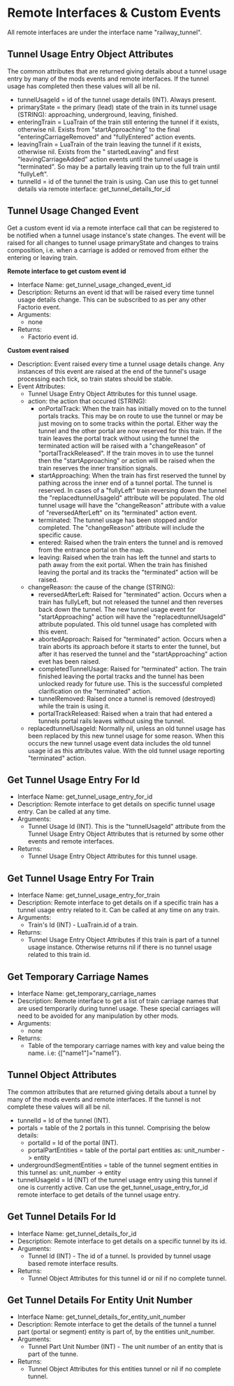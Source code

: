 Remote Interfaces & Custom Events
=================

All remote interfaces are under the interface name "railway_tunnel".



Tunnel Usage Entry Object Attributes
----------------

The common attributes that are returned giving details about a tunnel usage entry by many of the mods events and remote interfaces. If the tunnel usage has completed then these values will all be nil.
- tunnelUsageId = id of the tunnel usage details (INT). Always present.
- primaryState = the primary (lead) state of the train in its tunnel usage (STRING): approaching, underground, leaving, finished.
- enteringTrain = LuaTrain of the train still entering the tunnel if it exists, otherwise nil. Exists from "startApproaching" to the final "enteringCarriageRemoved" and "fullyEntered" action events.
- leavingTrain = LuaTrain of the train leaving the tunnel if it exists, otherwise nil. Exists from the " startedLeaving" and first "leavingCarriageAdded" action events until the tunnel usage is "terminated". So may be a partally leaving train up to the full train until "fullyLeft".
- tunnelId = id of the tunnel the train is using. Can use this to get tunnel details via remote interface: get_tunnel_details_for_id



Tunnel Usage Changed Event
--------------

Get a custom event id via a remote interface call that can be registered to be notified when a tunnel usage instance's state changes. The event will be raised for all changes to tunnel usage primaryState and changes to trains composition, i.e. when a carriage is added or removed from either the entering or leaving train.

**Remote interface to get custom event id**
- Interface Name: get_tunnel_usage_changed_event_id
- Description: Returns an event id that will be raised every time tunnel usage details change. This can be subscribed to as per any other Factorio event.
- Arguments:
    - none
- Returns:
    - Factorio event id.

**Custom event raised**
- Description: Event raised every time a tunnel usage details change. Any instances of this event are raised at the end of the tunnel's usage processing each tick, so train states should be stable.
- Event Attributes:
    - Tunnel Usage Entry Object Attributes for this tunnel usage.
    - action: the action that occured (STRING):
        - onPortalTrack: When the train has initially moved on to the tunnel portals tracks. This may be on route to use the tunnel or may be just moving on to some tracks within the portal. Either way the tunnel and the other portal are now reserved for this train. If the train leaves the portal track without using the tunnel the terminated action will be raised with a "changeReason" of "portalTrackReleased". If the train moves in to use the tunnel then the "startApproaching" or action will be raised when the train reserves the inner transition signals.
        - startApproaching: When the train has first reserved the tunnel by pathing across the inner end of a tunnel portal. The tunnel is reserved. In cases of a "fullyLeft" train reversing down the tunnel the "replacedtunnelUsageId" attribute will be populated. The old tunnel usage will have the "changeReason" attribute with a value of "reversedAfterLeft" on its "terminated" action event.
        - terminated: The tunnel usage has been stopped and/or completed. The "changeReason" attribute will include the specific cause.
        - entered: Raised when the train enters the tunnel and is removed from the entrance portal on the map.
        - leaving: Raised when the train has left the tunnel and starts to path away from the exit portal. When the train has finished leaving the portal and its tracks the "terminated" action will be raised.
    - changeReason: the cause of the change (STRING):
        - reversedAfterLeft: Raised for "terminated" action. Occurs when a train has fullyLeft, but not released the tunnel and then reverses back down the tunnel. The new tunnel usage event for "startApproaching" action will have the "replacedtunnelUsageId" attribute populated. This old tunnel usage has completed with this event.
        - abortedApproach: Raised for "terminated" action. Occurs when a train aborts its approach before it starts to enter the tunnel, but after it has reserved the tunnel and the "startApproaching" action evet has been raised.
        - completedTunnelUsage: Raised for "terminated" action. The train finished leaving the portal tracks and the tunnel has been unlocked ready for future use. This is the successful completed clarification on the "terminated" action.
        - tunnelRemoved: Raised once a tunnel is removed (destroyed) while the train is using it.
        - portalTrackReleased: Raised when a train that had entered a tunnels portal rails leaves without using the tunnel.
    - replacedtunnelUsageId: Normally nil, unless an old tunnel usage has been replaced by this new tunnel usage for some reason. When this occurs the new tunnel usage event data includes the old tunnel usage id as this attributes value. With the old tunnel usage reporting "terminated" action.



Get Tunnel Usage Entry For Id
----------------

- Interface Name: get_tunnel_usage_entry_for_id
- Description: Remote interface to get details on specific tunnel usage entry. Can be called at any time.
- Arguments:
    - Tunnel Usage Id (INT). This is the "tunnelUsageId" attribute from the Tunnel Usage Entry Object Attributes that is returned by some other events and remote interfaces.
- Returns:
    - Tunnel Usage Entry Object Attributes for this tunnel usage.



Get Tunnel Usage Entry For Train
----------------

- Interface Name: get_tunnel_usage_entry_for_train
- Description: Remote interface to get details on if a specific train has a tunnel usage entry related to it. Can be called at any time on any train.
- Arguments:
    - Train's Id (INT) - LuaTrain.id of a train.
- Returns:
    - Tunnel Usage Entry Object Attributes if this train is part of a tunnel usage instance. Otherwise returns nil if there is no tunnel usage related to this train id.



Get Temporary Carriage Names
----------------

- Interface Name: get_temporary_carriage_names
- Description: Remote interface to get a list of train carriage names that are used temporarily during tunnel usage. These special carriages will need to be avoided for any manipulation by other mods.
- Arguments:
    - none
- Returns:
    - Table of the temporary carriage names with key and value being the name. i.e: {["name1"]="name1"}.



Tunnel Object Attributes
----------------

The common attributes that are returned giving details about a tunnel by many of the mods events and remote interfaces. If the tunnel is not complete these values will all be nil.
- tunnelId = Id of the tunnel (INT).
- portals = table of the 2 portals in this tunnel. Comprising the below details:
    - portalId = Id of the portal (INT).
    - portalPartEntities = table of the portal part entities as: unit_number -> entity
- undergroundSegmentEntities = table of the tunnel segment entities in this tunnel as: unit_number -> entity
- tunnelUsageId = Id (INT) of the tunnel usage entry using this tunnel if one is currently active. Can use the get_tunnel_usage_entry_for_id remote interface to get details of the tunnel usage entry.



Get Tunnel Details For Id
-----------------

- Interface Name: get_tunnel_details_for_id
- Description: Remote interface to get details on a specific tunnel by its id.
- Arguments:
    - Tunnel Id (INT) - The id of a tunnel. Is provided by tunnel usage based remote interface results.
- Returns:
    - Tunnel Object Attributes for this tunnel id or nil if no complete tunnel.



Get Tunnel Details For Entity Unit Number
-----------------

- Interface Name: get_tunnel_details_for_entity_unit_number
- Description: Remote interface to get the details of the tunnel a tunnel part (portal or segment) entity is part of, by the entities unit_number.
- Arguments:
    - Tunnel Part Unit Number (INT) - The unit number of an entity that is part of the tunne.
- Returns:
    - Tunnel Object Attributes for this entities tunnel or nil if no complete tunnel.